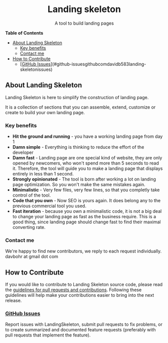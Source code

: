 
<h1 align="center">Landing skeleton</h1>
<p align="center">A tool to build landing pages</p>


<!-- START doctoc generated TOC please keep comment here to allow auto update -->
<!-- DON'T EDIT THIS SECTION, INSTEAD RE-RUN doctoc TO UPDATE -->
**Table of Contents**

- [About Landing Skeleton](#about-landing-skeleton)
  - [Key benefits](#key-benefits)
  - [Contact me](#contact-me)
- [How to Contribute](#how-to-contribute)
  - [[GitHub Issues](//github.com/davidb583/landing-skeleton/issues)](#github-issuesgithubcomdavidb583landing-skeletonissues)

<!-- END doctoc generated TOC please keep comment here to allow auto update -->

## About Landing Skeleton

Landing Skeleton is here to simplify the construction of landing page.

It is a collection of sections that you can assemble, extend, customize or create to build your own landing page.


### Key benefits

 - **Hit the ground and running** - you have a working landing page from day 1
 - **Damn simple** - Everything is thinking to reduce the effort of the developer
 - **Damn fast** - Landing page are one special kind of website, they are only opened by newcomers, who won't spend more than 5 seconds to read it. Therefore, the tool will guide you to make a landing page that displays entirely in less than 1 second.
 - **Strongly opinionated** - The tool is born after working a lot on landing page optimization. So you won't make the same mistakes again.
 - **Minimalistic** - Very few files, very few lines, so that you completly take control of the tool.
 - **Code that you own** -  Now SEO is yours again. It does belong any to the previous commercial tool you used.
 - **Fast iteration** - because you own a minimalistic code, it is not a big deal to change your landing page as fast as the business require. This is a good thing, since landing page should change fast to find their maximal converting rate.


### Contact me

We're happy to find new contributors, we reply to each request individually. davbohr at gmail dot com

## How to Contribute

If you would like to contribute to Landing Skeleton source code, please read
the [guidelines for pull requests and contributions](docs/CONTRIBUTING.md).
Following these guidelines will help make your contributions easier to
bring into the next release.

### [GitHub Issues](//github.com/davidb583/landing-skeleton/issues)

Report issues with LandingSkeleton, submit pull requests to fix problems, or to
create summarized and documented feature requests (preferably with pull
requests that implement the feature).
